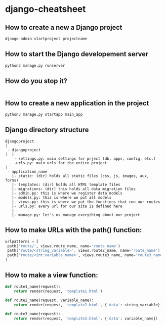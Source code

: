 # django-cheatsheet

## How to create a new a Django project
```bash
django-admin startproject projectname
```

## How to start the Django developement server
```bash
python3 manage.py runserver
```


## How do you stop it?
```

```


## How to create a new application in the project
```bash
python3 manage.py startapp main_app
```

## Django directory structure
```
djangoproject
|
 - djangoproject
|  |
    - settings.py: main settings for prject (db, apps, config, etc.)
    -urls.py: main urls for the entire project
|
 - application_name
   |- static: (dir) holds all static files (css, js, images, aux, forms)
   |- templates: (dir) holds all HTML template files
   |- migrations: (dir) this holds all data migration files
   |- admin.py: this is where we register data models
   |- models.py: this is where we put all models
   |- views.py: this is where we put the functions that run our routes
   |- urls.py: every url for our site is defined here
   |
   |- manage.py: let's us manage everything about our project
```

## How to make URLs with the path() function:
```python
urlpatterns = [
 path('route/', views.route_name, name='route_name')
 path('route/<string_variable>', views.route2_name, name='route_name'),
 path('route/<int:variable_name>', views.route3_name, name='route3_name'),
] 
```

## How to make a view function:
```python
def route1_name(request):
    return render(request, 'template1.html')

def route2_name(request, variable_name):
    return render(request, 'template2.html', {'data': string_variable})
    
def route3_name(request):
    return render(request, 'template3.html', {'data': variable_name})
    
```
